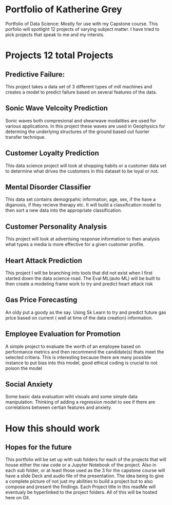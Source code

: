 # Portfolio of Katherine Grey 
Portfolio of Data Science: Mostly for use with my Capstone course.  This porfolio will spotlight 12 projects of varying subject matter.  I have tried to pick projects that speak to me and my intersts. 
# Projects 12 total Projects
## Predictive Failure:
  This project takes a data set of 3 different types of mill machines and creates a model to predict failure based on several features of the data. 
## Sonic Wave Velcoity Prediction
  Sonic waves both compresional and shearwave modalities are used for various applications.  In this project these waves are used in Geophysics for determing the underlying structures of the ground based out fuorier transfer technique. 
## Customer Loyalty Prediction
  This data science project will look at shopping habits or a customer data set to determine what drives the customers in this dataset to be loyal or not. 
## Mental Disorder Classifier 
  This data set contains demogrpahic information, age, sex, if the have a diganosis, if they recieve therapy etc.  It will build a classification model to then sort a new data into the appropriate classification.
## Customer Personality Analysis
  This project will look at advertising response information to then analysis what types a media is more effective for a given customer profile.  
## Heart Attack Prediction
  This project I will be branching into tools that did not exist when I first started down the data science road.  The Eval ML(auto ML) will be built to then create a modeling frame work to try and predict heart attack risk 
## Gas Price Forecasting
  An oldy put a goody as the say.  Using Sk Learn to try and predict future gas price based on current ( well at time of the data creation) information. 
## Employee Evaluation for Promotion
  A simple project to evaluate the worth of an employee based on performance metrics and then recommend the candidate(s) thats meet the selected critiera.  This is interesting because there are many possible instance to put bias into this model, good ethical coding is crucial to not poison the model
## Social Anxiety 
  Some basic data evaluation wiht visuals and some simple data manipulation.  Thinking of adding a regression model to see if there are correlations between certian features and anxiety. 
# How this should work 
  ## Hopes for the future
  This portfolio will be set up with sub folders for each of the projects that will house either the raw code or a Jupyter Notebook of the project. Also in each sub folder, or at least those used as the 3 for the capstone course will have a slide Deck and audio file of the presentation.  The idea being to give a complete picture of not just my abilities to build a project but to also compose and present the findings.  Each Project title in this readMe will eventualy be hyperlinked to the project folders.  All of this will be hosted here on Git. 
